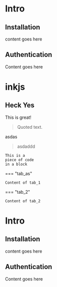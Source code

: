 # Intro

## Installation

content goes here

## Authentication

Content goes here

# inkjs

## Heck Yes  

This is great!

> Quoted text.

asdas

> asdaddd

~~~~
This is a 
piece of code 
in a block
~~~~

=== "tab_as"

    Content of tab_1  

=== "tab_2"

    Content of tab_2  
# Intro

## Installation

content goes here

## Authentication

Content goes here
